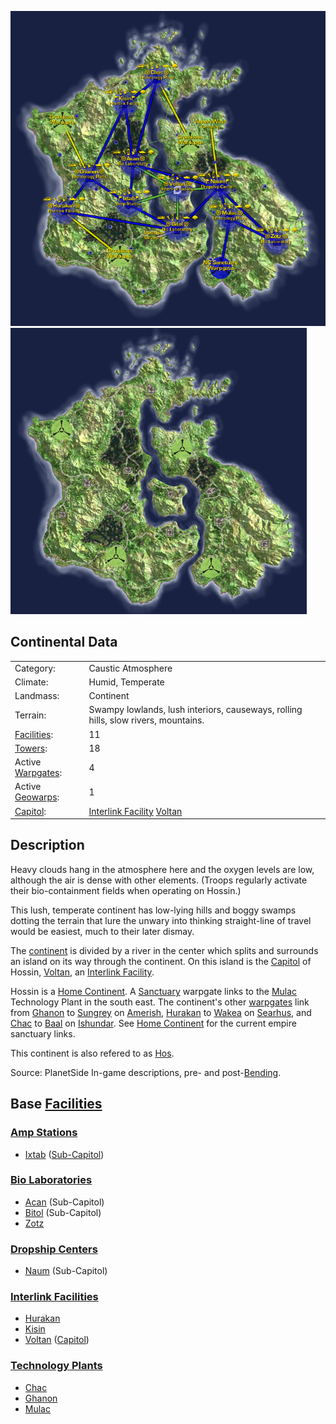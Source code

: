 ![](../images/HossinMap.jpg "fig:HossinMap.jpg")
![](../images/Hossin_Terrain.jpg "fig:Hossin_Terrain.jpg")

## Continental Data

|                                  |                                                                                     |
| -------------------------------- | ----------------------------------------------------------------------------------- |
| Category:                        | Caustic Atmosphere                                                                  |
| Climate:                         | Humid, Temperate                                                                    |
| Landmass:                        | Continent                                                                           |
| Terrain:                         | Swampy lowlands, lush interiors, causeways, rolling hills, slow rivers, mountains.  |
| [Facilities](Facilities.md):     | 11                                                                                  |
| [Towers](Towers.md):             | 18                                                                                  |
| Active [Warpgates](Warpgate.md): | 4                                                                                   |
| Active [Geowarps](Geowarp.md):   | 1                                                                                   |
| [Capitol](Capitol.md):           | [Interlink Facility](../terminology/Interlink.md) [Voltan](../facilities/Voltan.md) |

## Description

Heavy clouds hang in the atmosphere here and the oxygen levels are low, although
the air is dense with other elements. (Troops regularly activate their
bio-containment fields when operating on Hossin.)

This lush, temperate continent has low-lying hills and boggy swamps dotting the
terrain that lure the unwary into thinking straight-line of travel would be
easiest, much to their later dismay.

The [continent](Continent.md) is divided by a river in the center which splits
and surrounds an island on its way through the continent. On this island is the
[Capitol](Capitol.md) of Hossin, [Voltan](../facilities/Voltan.md), an
[Interlink Facility](../terminology/Interlink.md).

Hossin is a [Home Continent](Home_Continent.md). A [Sanctuary](Sanctuary.md)
warpgate links to the [Mulac](../facilities/Mulac.md) Technology Plant in the
south east. The continent's other [warpgates](Warpgate.md) link from
[Ghanon](../facilities/Ghanon.md) to [Sungrey](../facilities/Sungrey.md) on
[Amerish](Amerish.md), [Hurakan](../facilities/Hurakan.md) to
[Wakea](../facilities/Wakea.md) on [Searhus](Searhus.md), and
[Chac](../facilities/Chac.md) to [Baal](../facilities/Baal.md) on
[Ishundar](Ishundar.md). See [Home Continent](Home_Continent.md) for the current
empire sanctuary links.

This continent is also refered to as
[Hos](../terminology/Acronyms_and_Slang.md).

Source: PlanetSide In-game descriptions, pre- and post-[Bending](Bending.md).

## Base [Facilities](Facilities.md)

### [Amp Stations](Amp_Station.md)

- [Ixtab](../facilities/Ixtab.md) ([Sub-Capitol](Sub-Capitol.md))

### [Bio Laboratories](Bio_Laboratories.md)

- [Acan](../facilities/Acan.md) (Sub-Capitol)
- [Bitol](../facilities/Bitol.md) (Sub-Capitol)
- [Zotz](../facilities/Zotz.md)

### [Dropship Centers](Dropship_Centers.md)

- [Naum](../facilities/Naum.md) (Sub-Capitol)

### [Interlink Facilities](Interlink_Facilities.md)

- [Hurakan](../facilities/Hurakan.md)
- [Kisin](../facilities/Kisin.md)
- [Voltan](../facilities/Voltan.md) ([Capitol](Capitol.md))

### [Technology Plants](Technology_Plant.md)

- [Chac](../facilities/Chac.md)
- [Ghanon](../facilities/Ghanon.md)
- [Mulac](../facilities/Mulac.md)

<!--[Category:Locations](Category:Locations.md)-->
